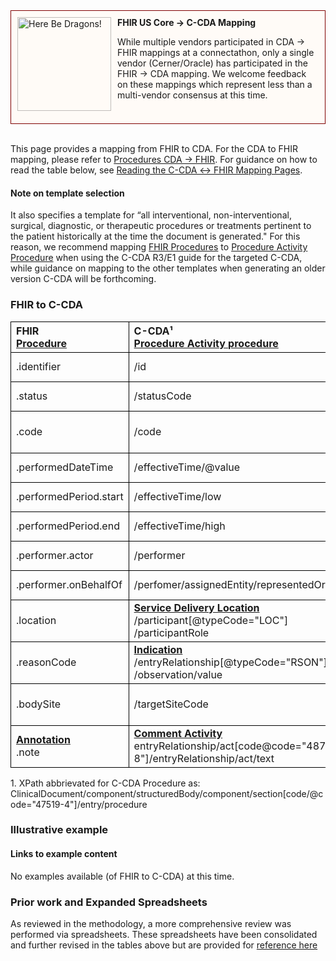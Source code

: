 <style>
td, th {
   border: 1px solid black!important;
}
</style>

<div style="border: 1px solid maroon; padding: 10px; background-color: #fffbf7; min-height: 160px;">
  <img src="assets/images/dragon.png" width="150" style="float:left; mix-blend-mode: multiply; margin-right: 10px;" title="Here Be Dragons!" height="150">
  <b>FHIR US Core → C-CDA Mapping</b>
  <p class="warning">
    While multiple vendors participated in CDA → FHIR mappings at a connectathon, only a single vendor (Cerner/Oracle) has participated in the FHIR → CDA mapping. We welcome feedback on these mappings which represent less than a multi-vendor consensus at this time.
  </p>
</div>
<br/>

This page provides a mapping from FHIR to CDA. For the CDA to FHIR mapping, please refer to [Procedures CDA → FHIR](./CF-procedures.html). For guidance on how to read the table below, see [Reading the C-CDA ↔ FHIR Mapping Pages](./mappingGuidance.html). 
<br/>
#### Note on template selection
It also specifies a template for “all interventional, non-interventional, surgical, diagnostic, or therapeutic procedures or treatments pertinent to the patient historically at the time the document is generated."  For this reason, we recommend mapping [FHIR Procedures](http://hl7.org/fhir/us/core/STU4/StructureDefinition-us-core-procedure.html) to [Procedure Activity Procedure](https://hl7.org/cda/us/ccda/StructureDefinition-ProcedureActivityProcedure.html) when using the C-CDA R3/E1 guide for the targeted C-CDA, while guidance on mapping to the other templates when generating an older version C-CDA will be forthcoming.

### FHIR to C-CDA

|FHIR<br/>[Procedure](http://hl7.org/fhir/us/core/STU4/StructureDefinition-us-core-procedure.html)|C-CDA¹<br/>[Procedure Activity procedure](https://hl7.org/cda/us/ccda/StructureDefinition-ProcedureActivityProcedure.html)|Transform Steps|
|:----|:----|:----|
|.identifier|/id|[CDA id ↔ FHIR identifier](mappingGuidance.html#cda-id--fhir-identifier)|
|.status|/statusCode|[FHIR status → CDA statusCode](./ConceptMap-FC-ProcedureStatus.html)|
|.code|/code|[CDA coding ↔ FHIR CodeableConcept](mappingGuidance.html#cda-coding--fhir-codeableconcept)|
|.performedDateTime|/effectiveTime/@value|[CDA ↔ FHIR Time/Dates](mappingGuidance.html#cda--fhir-timedates)|
|.performedPeriod.start|/effectiveTime/low|[CDA ↔ FHIR Time/Dates](mappingGuidance.html#cda--fhir-timedates)|
|.performedPeriod.end|/effectiveTime/high|[CDA ↔ FHIR Time/Dates](mappingGuidance.html#cda--fhir-timedates)|
|.performer.actor|/performer|[CDA ↔ FHIR Provenance](mappingGuidance.html#cda--fhir-provenance)|
|.performer.onBehalfOf|/perfomer/assignedEntity/representedOrganization|[CDA ↔ FHIR Provenance](mappingGuidance.html#cda--fhir-provenance)|
|.location|**[Service Delivery Location](https://hl7.org/cda/us/ccda/StructureDefinition-ServiceDeliveryLocation.html)**<br/>/participant[@typeCode="LOC"]<br/>/participantRole||
|.reasonCode|**[Indication](https://hl7.org/cda/us/ccda/StructureDefinition-Indication.html)**<br/>/entryRelationship[@typeCode="RSON"]<br/>/observation/value|[CDA coding ↔ FHIR CodeableConcept](mappingGuidance.html#cda-coding--fhir-codeableconcept)|
|.bodySite|/targetSiteCode|[CDA coding ↔ FHIR CodeableConcept](mappingGuidance.html#cda-coding--fhir-codeableconcept)|
|**[Annotation](https://hl7.org/fhir/datatypes.html#Annotation)**<br/>.note|**[Comment Activity](https://hl7.org/cda/us/ccda/StructureDefinition-CommentActivity.html)**<br/>entryRelationship/act[code@code="48767-8"]/entryRelationship/act/text||

1\. XPath abbrievated for C-CDA Procedure as: <br/> ClinicalDocument/component/structuredBody/component/section[code/@code="47519-4"]/entry/procedure

### Illustrative example

#### Links to example content

No examples available (of FHIR to C-CDA) at this time.  

### Prior work and Expanded Spreadsheets

As reviewed in the methodology, a more comprehensive review was performed via spreadsheets. These spreadsheets have been consolidated and further revised in the tables above but are provided for [reference here](https://github.com/HL7/ccda-on-fhir/blob/master/mappings/FC/FHIR-CCDA%20Procedure.csv) 